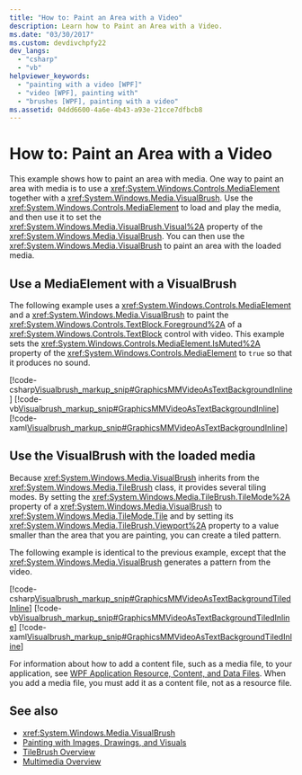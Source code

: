 ```yaml
---
title: "How to: Paint an Area with a Video"
description: Learn how to Paint an Area with a Video.
ms.date: "03/30/2017"
ms.custom: devdivchpfy22
dev_langs: 
  - "csharp"
  - "vb"
helpviewer_keywords: 
  - "painting with a video [WPF]"
  - "video [WPF], painting with"
  - "brushes [WPF], painting with a video"
ms.assetid: 04dd6600-4a6e-4b43-a93e-21cce7dfbcb8
---
```

# How to: Paint an Area with a Video
This example shows how to paint an area with media. One way to paint an area with media is to use a <xref:System.Windows.Controls.MediaElement> together with a <xref:System.Windows.Media.VisualBrush>. Use the <xref:System.Windows.Controls.MediaElement> to load and play the media, and then use it to set the <xref:System.Windows.Media.VisualBrush.Visual%2A> property of the <xref:System.Windows.Media.VisualBrush>. You can then use the <xref:System.Windows.Media.VisualBrush> to paint an area with the loaded media.  
  
## Use a MediaElement with a VisualBrush
 The following example uses a <xref:System.Windows.Controls.MediaElement> and a <xref:System.Windows.Media.VisualBrush> to paint the <xref:System.Windows.Controls.TextBlock.Foreground%2A> of a <xref:System.Windows.Controls.TextBlock> control with video. This example sets the <xref:System.Windows.Controls.MediaElement.IsMuted%2A> property of the <xref:System.Windows.Controls.MediaElement> to `true` so that it produces no sound.  
  
 [!code-csharp[Visualbrush_markup_snip#GraphicsMMVideoAsTextBackgroundInline](~/samples/snippets/csharp/VS_Snippets_Wpf/visualbrush_markup_snip/CSharp/PaintWithVideoExample.cs#graphicsmmvideoastextbackgroundinline)]
 [!code-vb[Visualbrush_markup_snip#GraphicsMMVideoAsTextBackgroundInline](~/samples/snippets/visualbasic/VS_Snippets_Wpf/visualbrush_markup_snip/visualbasic/paintwithvideoexample.vb#graphicsmmvideoastextbackgroundinline)]
 [!code-xaml[Visualbrush_markup_snip#GraphicsMMVideoAsTextBackgroundInline](~/samples/snippets/xaml/VS_Snippets_Wpf/visualbrush_markup_snip/XAML/PaintWithVideoExample.xaml#graphicsmmvideoastextbackgroundinline)]  
  
## Use the VisualBrush with the loaded media
 Because <xref:System.Windows.Media.VisualBrush> inherits from the <xref:System.Windows.Media.TileBrush> class, it provides several tiling modes. By setting the <xref:System.Windows.Media.TileBrush.TileMode%2A> property of a <xref:System.Windows.Media.VisualBrush> to <xref:System.Windows.Media.TileMode.Tile> and by setting its <xref:System.Windows.Media.TileBrush.Viewport%2A> property to a value smaller than the area that you are painting, you can create a tiled pattern.  
  
 The following example is identical to the previous example, except that the <xref:System.Windows.Media.VisualBrush> generates a pattern from the video.  
  
 [!code-csharp[Visualbrush_markup_snip#GraphicsMMVideoAsTextBackgroundTiledInline](~/samples/snippets/csharp/VS_Snippets_Wpf/visualbrush_markup_snip/CSharp/PaintWithVideoExample.cs#graphicsmmvideoastextbackgroundtiledinline)]
 [!code-vb[Visualbrush_markup_snip#GraphicsMMVideoAsTextBackgroundTiledInline](~/samples/snippets/visualbasic/VS_Snippets_Wpf/visualbrush_markup_snip/visualbasic/paintwithvideoexample.vb#graphicsmmvideoastextbackgroundtiledinline)]
 [!code-xaml[Visualbrush_markup_snip#GraphicsMMVideoAsTextBackgroundTiledInline](~/samples/snippets/xaml/VS_Snippets_Wpf/visualbrush_markup_snip/XAML/PaintWithVideoExample.xaml#graphicsmmvideoastextbackgroundtiledinline)]  
  
 For information about how to add a content file, such as a media file, to your application, see [WPF Application Resource, Content, and Data Files](../app-development/wpf-application-resource-content-and-data-files.md). When you add a media file, you must add it as a content file, not as a resource file.  
  
## See also

- <xref:System.Windows.Media.VisualBrush>
- [Painting with Images, Drawings, and Visuals](painting-with-images-drawings-and-visuals.md)
- [TileBrush Overview](tilebrush-overview.md)
- [Multimedia Overview](multimedia-overview.md)
